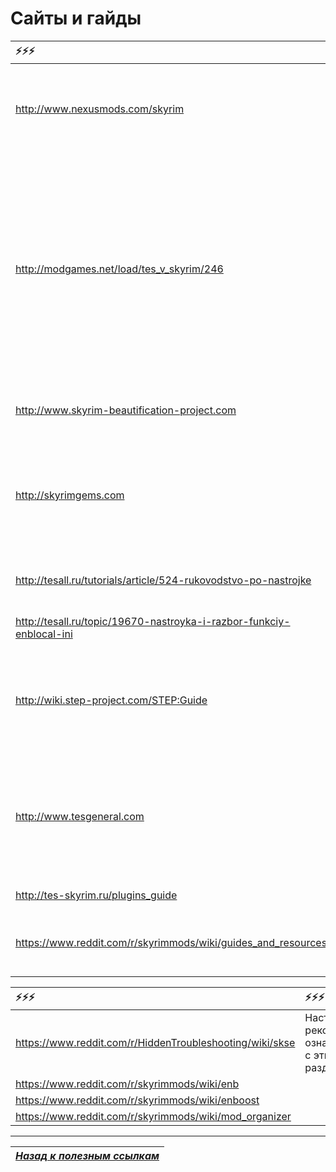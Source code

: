 # Сайты и гайды

|                                                               ⚡⚡⚡|                                                                                                   ⚡⚡⚡|
|:---------------------------------------------------------------------|:---------------------------------------------------------------------------------------------------------|
| http://www.nexusmods.com/skyrim                                      | Нексус, главное хранилище модов. Регистрация на нём бесплатна, просто нажми кнопку.                      |
| http://modgames.net/load/tes_v_skyrim/246                            | Русский сайт с модами, моды на русском скорее всего ты найдёшь именно здесь. Осторожно! Моды редко проверяются всерьез, велика вероятность подхватить файл, который убьет игру. Хорошая, годная альтернатива - TesALL.ru                            |
| http://www.skyrim-beautification-project.com                         | Ссылки на всевозможные фиксы и апгрейды.                                                                 |
| http://skyrimgems.com                                                | Большая коллекция ссылок на модов с категоризацией. В некоторой части устарела, но есть много полезного. |
| http://tesall.ru/tutorials/article/524-rukovodstvo-po-nastrojke      | Русскоязычный гайд по настройке и оптимизации.                                                           |
| http://tesall.ru/topic/19670-nastroyka-i-razbor-funkciy-enblocal-ini | Русскоязычный разбор enblocal.ini.                                                                       |
| http://wiki.step-project.com/STEP:Guide                              | Skyrim Total Enhancement Project, название говорит само за себя, много качественных пояснений.           |
| http://www.tesgeneral.com                                            | Актуальный гайд по хорошим модам от забугорного /tesg/, обновляется и всё такое. Рюкзаки и вкусовщина.   |
| http://tes-skyrim.ru/plugins_guide                                   | Некоторые русские гайды.                                                                                 |
| https://www.reddit.com/r/skyrimmods/wiki/guides_and_resources        | Довольно полезный раздел с гайдами на Реддите.                                                           |

|                                                   ⚡⚡⚡|                                                   ⚡⚡⚡|
|:---------------------------------------------------------|:---------------------------------------------------------|
| https://www.reddit.com/r/HiddenTroubleshooting/wiki/skse | Настоятельно рекомендуем ознакомиться с этими разделами. |
| https://www.reddit.com/r/skyrimmods/wiki/enb             |                                                          |
| https://www.reddit.com/r/skyrimmods/wiki/enboost         |                                                          |
| https://www.reddit.com/r/skyrimmods/wiki/mod_organizer   |                                                          |

------

|[*Назад к полезным ссылкам*](../03_Texts_And_Links/02_Полезные_ссылки.md)|
|:---:|
